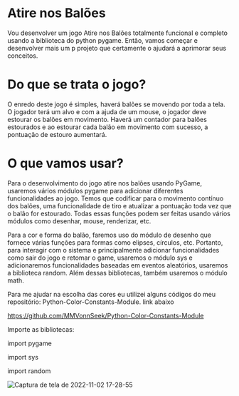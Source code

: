 # Atire nos Balões

Vou desenvolver um jogo Atire nos Balões totalmente funcional e completo usando a biblioteca do python pygame. Então, vamos começar e desenvolver mais um p
projeto que certamente o ajudará a aprimorar seus conceitos.

# Do que se trata o jogo?

O enredo deste jogo é simples, haverá balões se movendo por toda a tela. O jogador terá um alvo e com a ajuda de um mouse, o jogador deve estourar os balões em movimento. Haverá um contador para balões estourados e ao estourar cada balão em movimento com sucesso, a pontuação de estouro aumentará.

# O que vamos usar?

Para o desenvolvimento do jogo atire nos balões usando PyGame, usaremos vários módulos pygame para adicionar diferentes funcionalidades ao jogo. Temos que codificar para o movimento contínuo dos balões, uma funcionalidade de tiro e atualizar a pontuação toda vez que o balão for estourado. Todas essas funções podem ser feitas usando vários módulos como desenhar, mouse, renderizar, etc.

Para a cor e forma do balão, faremos uso do módulo de desenho que fornece várias funções para formas como elipses, círculos, etc. Portanto, para interagir com o sistema e principalmente adicionar funcionalidades como sair do jogo e retomar o game, usaremos o módulo sys e adicionaremos funcionalidades baseadas em eventos aleatórios, usaremos a biblioteca random. Além dessas bibliotecas, também usaremos o módulo math.

Para me ajudar na escolha das cores eu utilizei alguns códigos do meu repositório: Python-Color-Constants-Module. link abaixo

https://github.com/MMVonnSeek/Python-Color-Constants-Module

Importe as bibliotecas:

import pygame

import sys

import random

![Captura de tela de 2022-11-02 17-28-55](https://user-images.githubusercontent.com/89359847/199596130-4d39d6ef-9671-4247-8ea8-0927dfa8c6d6.png)
